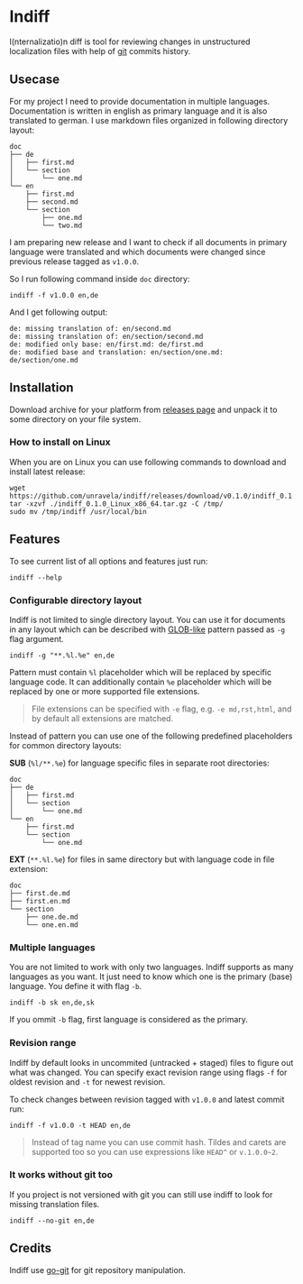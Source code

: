 # Indiff

I(nternalizatio)n diff is tool for reviewing changes in unstructured localization files with help of [git](https://git-scm.com/) commits history.

## Usecase

For my project I need to provide documentation in multiple languages. Documentation is written in english as primary language and it is also translated to german. I use markdown files organized in following directory layout:

    doc
    ├── de
    │   ├── first.md
    │   └── section
    │       └── one.md
    └── en
        ├── first.md
        ├── second.md
        └── section
            ├── one.md
            └── two.md

I am preparing new release and I want to check if all documents in primary language were translated and which documents were changed since previous release tagged as `v1.0.0`.

So I run following command inside `doc` directory:

    indiff -f v1.0.0 en,de

And I get following output:

    de: missing translation of: en/second.md
    de: missing translation of: en/section/second.md
    de: modified only base: en/first.md: de/first.md
    de: modified base and translation: en/section/one.md: de/section/one.md
         
## Installation

Download archive for your platform from [releases page](https://github.com/unravela/indiff/releases/latest) and unpack it to some directory on your file system.

### How to install on Linux

When you are on Linux you can use following commands to download and install latest release:

    wget https://github.com/unravela/indiff/releases/download/v0.1.0/indiff_0.1.0_Linux_x86_64.tar.gz
    tar -xzvf ./indiff_0.1.0_Linux_x86_64.tar.gz -C /tmp/
    sudo mv /tmp/indiff /usr/local/bin


## Features

To see current list of all options and features just run:

    indiff --help

### Configurable directory layout

Indiff is not limited to single directory layout. You can use it for documents in any layout which can be described with [GLOB-like](http://tldp.org/LDP/GNU-Linux-Tools-Summary/html/x11655.htm) pattern passed as `-g` flag argument.

    indiff -g "**.%l.%e" en,de

Pattern must contain `%l` placeholder which will be replaced by specific language code. It can additionally contain `%e` placeholder which will be replaced by one or more supported file extensions.

>File extensions can be specified with `-e` flag, e.g. `-e md,rst,html`, and by default all extensions are matched.

Instead of pattern you can use one of the following predefined placeholders for common directory layouts:

**SUB** (`%l/**.%e`) for language specific files in separate root directories:

    doc
    ├── de
    │   ├── first.md
    │   └── section
    │       └── one.md
    └── en
        ├── first.md
        └── section
            └── one.md

**EXT** (`**.%l.%e`) for files in same directory but with language code in file extension:

    doc
    ├── first.de.md
    ├── first.en.md
    └── section
        ├── one.de.md
        └── one.en.md
    
### Multiple languages

You are not limited to work with only two languages. Indiff supports as many languages as you want. It just need to know which one is the primary (base) language. You define it with flag `-b`.

    indiff -b sk en,de,sk

If you ommit `-b` flag, first language is considered as the primary.

### Revision range

Indiff by default looks in uncommited (untracked + staged) files to figure out what was changed. You can specify exact revision range using flags `-f` for oldest revision and `-t` for newest revision.

To check changes between revision tagged with `v1.0.0` and latest commit run:

    indiff -f v1.0.0 -t HEAD en,de

> Instead of tag name you can use commit hash. Tildes and carets are supported too so you can use expressions like `HEAD^` or `v.1.0.0~2`.

### It works without git too

If you project is not versioned with git you can still use indiff to look for missing translation files.

    indiff --no-git en,de 

## Credits

Indiff use [go-git](https://github.com/go-git/go-git) for git repository manipulation.